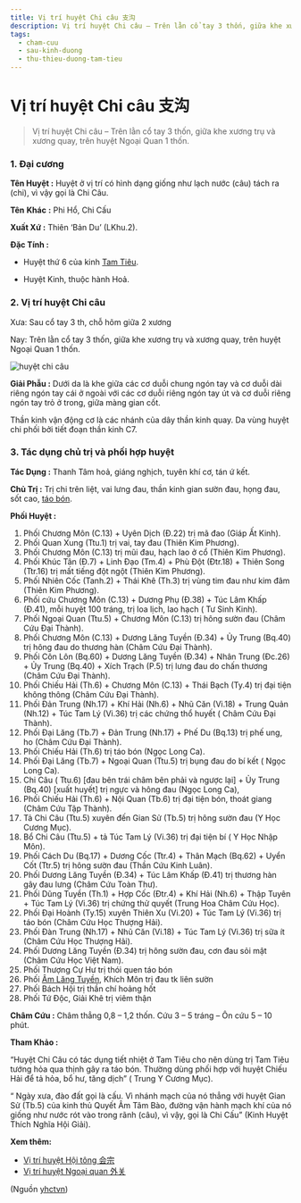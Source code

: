 ```yaml
---
title: Vị trí huyệt Chi câu 支沟
description: Vị trí huyệt Chi câu – Trên lằn cổ tay 3 thốn, giữa khe xương trụ và xương quay, trên huyệt Ngoại Quan 1 thốn.
tags:
  - cham-cuu
  - sau-kinh-duong
  - thu-thieu-duong-tam-tieu
---
```


# Vị trí huyệt Chi câu 支沟 

> Vị trí huyệt Chi câu – Trên lằn cổ tay 3 thốn, giữa khe xương trụ và xương quay, trên huyệt Ngoại Quan 1 thốn.

### 1. Đại cương

**Tên Huyệt :** Huyệt ở vị trí có hình dạng giống như lạch nước (câu) tách ra (chi), vì vậy gọi là Chi Câu.

**Tên** **Khác** **:** Phi Hổ, Chi Cấu

**Xuất Xứ :** Thiên ‘Bản Du’ (LKhu.2).

**Đặc Tính :**

+ Huyệt thứ 6 của kinh [Tam Tiêu](/yhctvn/kinh-thu-thieu-duong-tam-tieu).

+ Huyệt Kinh, thuộc hành Hoả.

### 2. Vị trí huyệt Chi câu

Xưa: Sau cổ tay 3 th, chỗ hõm giữa 2 xương

Nay: Trên lằn cổ tay 3 thốn, giữa khe xương trụ và xương quay, trên huyệt Ngoại Quan 1 thốn.

![huyệt chi câu](/imgs/yhctvn/huyet-chi-cau-300x169.png)

**Giải Phẫu :** Dưới da là khe giữa các cơ duỗi chung ngón tay và cơ duỗi dài riêng ngón tay cái ở ngoài với các cơ duỗi riêng ngón tay út và cơ duỗi riêng ngón tay trỏ ở trong, giữa màng gian cốt.

Thần kinh vận động cơ là các nhánh của dây thần kinh quay. Da vùng huyệt chi phối bởi tiết đoạn thần kinh C7.

### 3. Tác dụng chủ trị và phối hợp huyệt

**Tác Dụng :** Thanh Tâm hoả, giáng nghịch, tuyên khí cơ, tán ứ kết.

**Chủ Trị :** Trị chi trên liệt, vai lưng đau, thần kinh gian sườn đau, họng đau, sốt cao, [táo bón](/yhctvn/tao-bon-kho-chiu-dong-y-chi-ban-cach-chua-tao-bon).

**Phối Huyệt :**

1. Phối Chương Môn (C.13) + Uyên Dịch (Đ.22) trị mã đao (Giáp Ất Kinh).
2. Phối Quan Xung (Ttu.1) trị vai, tay đau (Thiên Kim Phương).
3. Phối Chương Môn (C.13) trị mũi đau, hạch lao ở cổ (Thiên Kim Phương).
4. Phối Khúc Tân (Đ.7) + Linh Đạo (Tm.4) + Phù Đột (Đtr.18) + Thiên Song (Ttr.16) trị mất tiếng đột ngột (Thiên Kim Phương).
5. Phối Nhiên Cốc (Tanh.2) + Thái Khê (Th.3) trị vùng tim đau như kim đâm (Thiên Kim Phương).
6. Phối cứu Chương Môn (C.13) + Dương Phụ (Đ.38) + Túc Lâm Khấp (Đ.41), mỗi huyệt 100 tráng, trị loa lịch, lao hạch ( Tư Sinh Kinh).
7. Phối Ngoại Quan (Ttu.5) + Chương Môn (C.13) trị hông sườn đau (Châm Cứu Đại Thành).
8. Phối Chương Môn (C.13) + Dương Lăng Tuyền (Đ.34) + Ủy Trung (Bq.40) trị hông đau do thương hàn (Châm Cứu Đại Thành).
9. Phối Côn Lôn (Bq.60) + Dương Lăng Tuyền (Đ.34) + Nhân Trung (Đc.26) + Ủy Trung (Bq.40) + Xích Trạch (P.5) trị lưng đau do chấn thương (Châm Cứu Đại Thành).
10. Phối Chiếu Hải (Th.6) + Chương Môn (C.13) + Thái Bạch (Ty.4) trị đại tiện không thông (Châm Cứu Đại Thành).
11. Phối Đản Trung (Nh.17) + Khí Hải (Nh.6) + Nhũ Căn (Vi.18) + Trung Quản (Nh.12) + Túc Tam Lý (Vi.36) trị các chứng thổ huyết ( Châm Cứu Đại Thành).
12. Phối Đại Lăng (Tb.7) + Đản Trung (Nh.17) + Phế Du (Bq.13) trị phế ung, ho (Châm Cứu Đại Thành).
13. Phối Chiếu Hải (Th.6) trị táo bón (Ngọc Long Ca).
14. Phối Đại Lăng (Tb.7) + Ngoại Quan (Ttu.5) trị bụng đau do bí kết ( Ngọc Long Ca).
15. Chi Câu ( Ttu.6) [đau bên trái châm bên phải và ngược lại] + Ủy Trung (Bq.40) [xuất huyết] trị ngực và hông đau (Ngọc Long Ca),
16. Phối Chiếu Hải (Th.6) + Nội Quan (Tb.6) trị đại tiện bón, thoát giang (Châm Cứu Tập Thành).
17. Tả Chi Câu (Ttu.5) xuyên đến Gian Sử (Tb.5) trị hông sườn đau (Y Học Cương Mục).
18. Bổ Chi Câu (Ttu.5) + tả Túc Tam Lý (Vi.36) trị đại tiện bí ( Y Học Nhập Môn).
19. Phối Cách Du (Bq.17) + Dương Cốc (Ttr.4) + Thân Mạch (Bq.62) + Uyển Cốt (Ttr.5) trị hông sườn đau (Thần Cứu Kinh Luân).
20. Phối Dương Lăng Tuyền (Đ.34) + Túc Lâm Khấp (Đ.41) trị thương hàn gây đau lưng (Châm Cứu Toàn Thư).
21. Phối Dũng Tuyền (Th.1) + Hợp Cốc (Đtr.4) + Khí Hải (Nh.6) + Thập Tuyên + Túc Tam Lý (Vi.36) trị chứng thử quyết (Trung Hoa Châm Cứu Học).
22. Phối Đại Hoành (Ty.15) xuyên Thiên Xu (Vi.20) + Túc Tam Lý (Vi.36) trị táo bón (Châm Cứu Học Thượng Hải).
23. Phối Đàn Trung (Nh.17) + Nhũ Căn (Vi.18) + Túc Tam Lý (Vi.36) trị sữa ít (Châm Cứu Học Thượng Hải).
24. Phối Dương Lăng Tuyền (Đ.34) trị hông sườn đau, cơn đau sỏi mật (Châm Cứu Học Việt Nam).
25. Phối Thượng Cự Hư trị thói quen táo bón
26. Phối [Âm Lăng Tuyền](/yhctvn/vi-tri-huyet-am-lang-tuyen-%e9%98%b4%e9%99%b5%e6%b3%89), Khích Môn trị đau tk liên sườn
27. Phối Bách Hội trị thần chí hoảng hốt
28. Phối Tứ Độc, Giải Khê trị viêm thận

**Châm Cứu :** Châm thẳng 0,8 – 1,2 thốn. Cứu 3 – 5 tráng – Ôn cứu 5 – 10 phút.

**Tham Khảo :**

“Huyệt Chi Câu có tác dụng tiết nhiệt ở Tam Tiêu cho nên dùng trị Tam Tiêu tướng hỏa qua thịnh gây ra táo bón. Thường dùng phối hợp với huyệt Chiếu Hải để tả hỏa, bổ hư, tăng dịch” ( Trung Y Cương Mục).

“ Ngày xưa, đào đất gọi là cấu. Vì nhánh mạch của nó thẳng với huyệt Gian Sử (Tb.5) của kinh thủ Quyết Âm Tâm Bào, đường vận hành mạch khí của nó giống như nước rót vào trong rãnh (câu), vì vậy, gọi là Chi Cấu” (Kinh Huyệt Thích Nghĩa Hội Giải).

**Xem thêm:**

* [Vị trí huyệt Hội tông 会宗](/yhctvn/vi-tri-huyet-hoi-tong-%e4%bc%9a%e5%ae%97)
* [Vị trí huyệt Ngoại quan 外关](/yhctvn/vi-tri-huyet-ngoai-quan-%e5%a4%96%e5%85%b3)

(Nguồn <a href="https://yhctvn.com/vi-tri-huyet-chi-cau-支沟/" target="_blank">yhctvn</a>)
